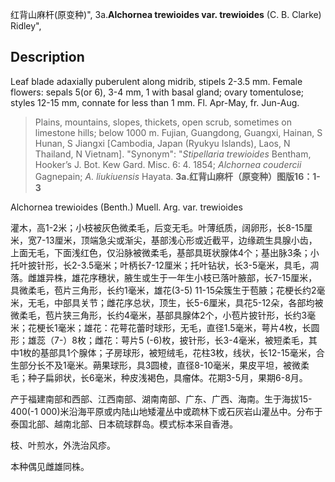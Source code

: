 红背山麻杆(原变种)",
3a.**Alchornea trewioides var. trewioides** (C. B. Clarke) Ridley",

## Description
Leaf blade adaxially puberulent along midrib, stipels 2-3.5 mm. Female flowers: sepals 5(or 6), 3-4 mm, 1 with basal gland; ovary tomentulose; styles 12-15 mm, connate for less than 1 mm. Fl. Apr-May, fr. Jun-Aug.

> Plains, mountains, slopes, thickets, open scrub, sometimes on limestone hills; below 1000 m. Fujian, Guangdong, Guangxi, Hainan, S Hunan, S Jiangxi [Cambodia, Japan (Ryukyu Islands), Laos, N Thailand, N Vietnam].
  "Synonym": "*Stipellaria trewioides* Bentham, Hooker’s J. Bot. Kew Gard. Misc. 6: 4. 1854; *Alchornea coudercii* Gagnepain; *A. liukiuensis* Hayata.
**3a.红背山麻杆（原变种）图版16：1-3**

Alchornea trewioides (Benth.) Muell. Arg. var. trewioides

灌木，高1-2米；小枝被灰色微柔毛，后变无毛。叶薄纸质，阔卵形，长8-15厘米，宽7-13厘米，顶端急尖或渐尖，基部浅心形或近截平，边缘疏生具腺小齿，上面无毛，下面浅红色，仅沿脉被微柔毛，基部具斑状腺体4个；基出脉3条；小托叶披针形，长2-3.5毫米；叶柄长7-12厘米；托叶钻状，长3-5毫米，具毛，凋落。雌雄异株，雄花序穗状，腋生或生于一年生小枝已落叶腋部，长7-15厘米，具微柔毛，苞片三角形，长约1毫米，雄花(3-5) 11-15朵簇生于苞腋；花梗长约2毫米，无毛，中部具关节；雌花序总状，顶生，长5-6厘米，具花5-12朵，各部均被微柔毛，苞片狭三角形，长约4毫米，基部具腺体2个，小苞片披针形，长约3毫米；花梗长1毫米；雄花：花萼花蕾时球形，无毛，直径1.5毫米，萼片4枚，长圆形；雄蕊（7-）8枚；雌花：萼片5 (-6)枚，披针形，长3-4毫米，被短柔毛，其中1枚的基部具1个腺体；子房球形，被短绒毛，花柱3枚，线状，长12-15毫米，合生部分长不及1毫米。蒴果球形，具3圆棱，直径8-10毫米，果皮平坦，被微柔毛；种子扁卵状，长6毫米，种皮浅褐色，具瘤体。花期3-5月，果期6-8月。

产于福建南部和西部、江西南部、湖南南部、广东、广西、海南。生于海拔15-400(-1 000)米沿海平原或内陆山地矮灌丛中或疏林下或石灰岩山灌丛中。分布于泰国北部、越南北部、日本硫球群岛。模式标本采自香港。

枝、叶煎水，外洗治风疹。

本种偶见雌雄同株。
